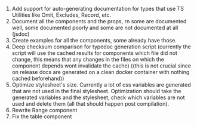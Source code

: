 1. Add support for auto-generating documentation for types that use TS Utilities like Omit, Excludes, Record, etc.
2. Document all the components and the props, rn some are documented well, some documented poorly and some are not documented at all (jsdoc)
3. Create examples for all the components, some already have those.
4. Deep checksum comparison for typedoc generation script (currently the script will use the cached results for components which file did not change, this means that any changes in the files on which the component depends wont invalidate the cache) ((this is not crucial since on release docs are generated on a clean docker container with nothing cached beforehand))
5. Optimize stylesheet's size. Currently a lot of css variables are generated that are not used in the final stylesheet. Optimization should take the generated variables and the stylesheet, check which variables are not used and delete them (all that should happen post compilation).
6. Rewrite Range component
7. Fix the table component
